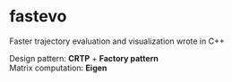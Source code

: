 # fastevo

Faster trajectory evaluation and visualization wrote in C++

Design pattern: **CRTP** + **Factory pattern**  
Matrix computation: **Eigen**

